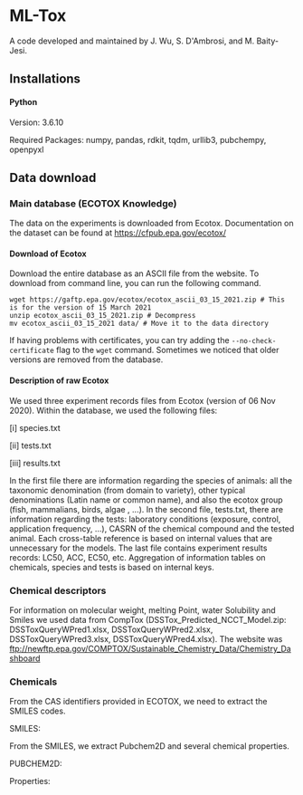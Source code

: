 # ML-Tox

A code developed and maintained by J. Wu, S. D'Ambrosi, and M. Baity-Jesi.

## Installations

#### Python
Version: 3.6.10

Required Packages: numpy, pandas, rdkit, tqdm, urllib3, pubchempy, openpyxl


## Data download

### Main database (ECOTOX Knowledge)
The data on the experiments is downloaded from Ecotox. Documentation on the dataset can be found at https://cfpub.epa.gov/ecotox/

#### Download of Ecotox

Download the entire database as an ASCII file from the website.
To download from command line, you can run the following command.
```
wget https://gaftp.epa.gov/ecotox/ecotox_ascii_03_15_2021.zip # This is for the version of 15 March 2021
unzip ecotox_ascii_03_15_2021.zip # Decompress
mv ecotox_ascii_03_15_2021 data/ # Move it to the data directory
```
If having problems with certificates, you can try adding the `--no-check-certificate` flag to the `wget` command. 
Sometimes we noticed that older versions are removed from the database.

#### Description of raw Ecotox

We used three experiment records files from Ecotox (version of 06 Nov 2020). Within the database, we used the following files:

 [i] species.txt 

 [ii] tests.txt 

 [iii] results.txt 

 In the first file there are information regarding the species of animals: all the
 taxonomic denomination (from domain to variety), other typical denominations
 (Latin name or common name), and also the ecotox group (fish, mammalians, birds,
 algae , ...).
 In the second file, tests.txt, there are information regarding the tests: laboratory
 conditions (exposure, control, application frequency, ...), CASRN of the chemical
 compound and the tested animal. Each cross-table reference is based on internal
 values that are unnecessary for the models.
 The last file contains experiment results records: LC50, ACC, EC50, etc.
 Aggregation of information tables on chemicals, species and tests is based on internal keys.


### Chemical descriptors


For information on molecular weight, melting Point, water Solubility and Smiles we used data from CompTox (DSSTox_Predicted_NCCT_Model.zip: DSSToxQueryWPred1.xlsx,
 DSSToxQueryWPred2.xlsx, DSSToxQueryWPred3.xlsx, DSSToxQueryWPred4.xlsx).
 The website was ftp://newftp.epa.gov/COMPTOX/Sustainable_Chemistry_Data/Chemistry_Dashboard






### Chemicals

From the CAS identifiers provided in ECOTOX, we need to extract the SMILES codes.


SMILES:


From the SMILES, we extract Pubchem2D and several chemical properties.

PUBCHEM2D:

Properties:



